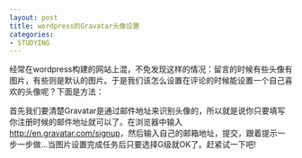 ```yaml
---
layout: post
title: wordpress的Gravatar头像设置
categories:
- STUDYING
---
```

经常在wordpress构建的网站上混，不免发现这样的情况：留言的时候有些头像有图片，有些则是默认的图片。于是我们该怎么设置在评论的时候能设置一个自己喜欢的头像呢？下面是方法：

首先我们要清楚Gravatar是通过邮件地址来识别头像的，所以就是说你只要填写你注册时候的邮件地址就可以了。在浏览器中输入<a href="http://en.gravatar.com/signup" target="_blank">http://en.gravatar.com/signup</a>，然后输入自己的邮箱地址，提交，跟着提示一步一步做...当图片设置完成任务后只要选择G级就OK了。赶紧试一下吧!

